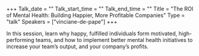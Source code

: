 +++
Talk_date = ""
Talk_start_time = ""
Talk_end_time = ""
Title = "The ROI of Mental Health: Building Happier, More Profitable Companies"
Type = "talk"
Speakers = ["vinciane-de-pape"]
+++

In this session, learn why happy, fulfilled individuals form motivated, high-performing teams, and how to implement better mental health initiatives to increase your team’s output, and your company’s profits.
